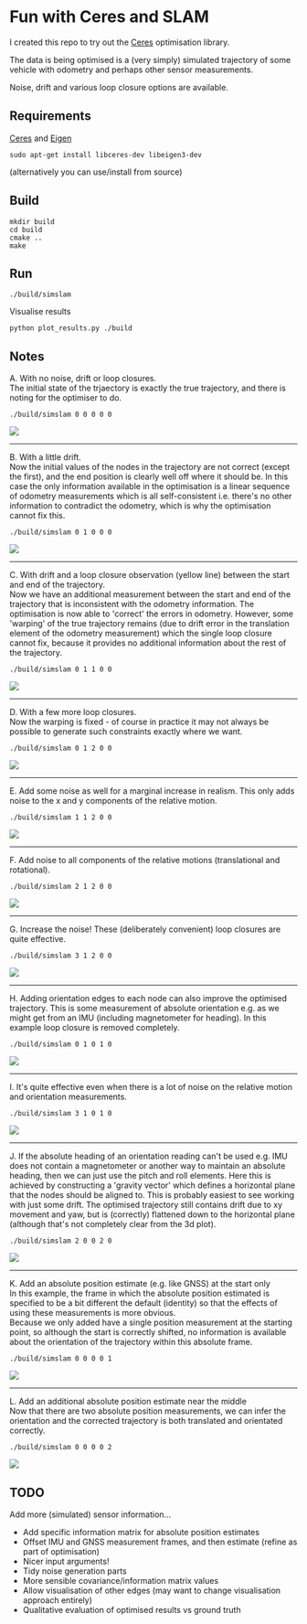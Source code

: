 # Fun with Ceres and SLAM
I created this repo to try out the [Ceres](http://ceres-solver.org/) optimisation library.

The data is being optimised is a (very simply) simulated trajectory of some vehicle with odometry and perhaps other sensor measurements.

Noise, drift and various loop closure options are available.

## Requirements
[Ceres](http://ceres-solver.org/) and [Eigen](https://eigen.tuxfamily.org/dox/GettingStarted.html)
```shell script
sudo apt-get install libceres-dev libeigen3-dev
```
(alternatively you can use/install from source)

## Build
```shell script
mkdir build
cd build
cmake ..
make
```


## Run
```shell script
./build/simslam
```
Visualise results
```shell script
python plot_results.py ./build
```

## Notes
A. With no noise, drift or loop closures.  
The initial state of the trjaectory is exactly the true trajectory, and there is noting for the optimiser to do.
```shell script
./build/simslam 0 0 0 0 0
```
![](images/plot0000.jpg)
___
B. With a little drift.  
Now the initial values of the nodes in the trajectory are not correct (except the first), and the end position is clearly well off where it should be. 
In this case the only information available in the optimisation is a linear sequence of odometry measurements which is all self-consistent i.e. there's no other information to contradict the odometry, which is why the optimisation cannot fix this.
```shell script
./build/simslam 0 1 0 0 0
```
![](images/plot0100.jpg)
___
C. With drift and a loop closure observation (yellow line) between the start and end of the trajectory.  
Now we have an additional measurement between the start and end of the trajectory that is inconsistent with the odometry information. The optimisation is now able to 'correct' the errors in odometry. However, some 'warping' of the true trajectory remains (due to drift error in the translation element of the odometry measurement) which the single loop closure cannot fix, because it provides no additional information about the rest of the trajectory.   
```shell script
./build/simslam 0 1 1 0 0
```
![](images/plot0110.jpg)
___
D. With a few more loop closures.  
Now the warping is fixed - of course in practice it may not always be possible to generate such constraints exactly where we want.
```shell script
./build/simslam 0 1 2 0 0
```
![](images/plot0120.jpg)
___
E. Add some noise as well for a marginal increase in realism. This only adds noise to the x and y components of the relative motion.
```shell script
./build/simslam 1 1 2 0 0
```
![](images/plot1120.jpg)
___
F. Add noise to all components of the relative motions (translational and rotational).
```shell script
./build/simslam 2 1 2 0 0
```
![](images/plot2120.jpg)
___
G. Increase the noise! These (deliberately convenient) loop closures are quite effective.
```shell script
./build/simslam 3 1 2 0 0
```
![](images/plot3120.jpg)
___
H. Adding orientation edges to each node can also improve the optimised trajectory. 
This is some measurement of absolute orientation e.g. as we might get from an IMU (including magnetometer for heading).
In this example loop closure is removed completely.
```shell script
./build/simslam 0 1 0 1 0
```
![](images/plot0101.jpg)
___
I. It's quite effective even when there is a lot of noise on the relative motion and orientation measurements.
```shell script
./build/simslam 3 1 0 1 0
```
![](images/plot3101.jpg)
___
J. If the absolute heading of an orientation reading can't be used e.g. 
IMU does not contain a magnetometer or another way to maintain an absolute heading,
then we can just use the pitch and roll elements. Here this is achieved by constructing a 'gravity vector' which defines a horizontal plane that the nodes should be aligned to.
This is probably easiest to see working with just some drift. The optimised trajectory still contains drift due to xy movement and yaw, but is (correctly) flattened down to the horizontal plane (although that's not completely clear from the 3d plot).  
```shell script
./build/simslam 2 0 0 2 0
```
![](images/plot0202.jpg)
___
K. Add an absolute position estimate (e.g. like GNSS) at the start only  
In this example, the frame in which the absolute position estimated is specified to be a bit different the default (identity) so that the effects of using these measurements is more obvious.  
Because we only added have a single position measurement at the starting point, so although the start is correctly shifted, no information is available about the orientation of the trajectory within this absolute frame.     
```shell script
./build/simslam 0 0 0 0 1
```
![](images/plot00001.jpg)
___
L. Add an additional absolute position estimate near the middle    
Now that there are two absolute position measurements, we can infer the orientation and the corrected trajectory is both translated and orientated correctly.     
```shell script
./build/simslam 0 0 0 0 2
```
![](images/plot00002.jpg)


## TODO
Add more (simulated) sensor information...
 - Add specific information matrix for absolute position estimates
 - Offset IMU and GNSS measurement frames, and then estimate (refine as part of optimisation)
 - Nicer input arguments!
 - Tidy noise generation parts
 - More sensible covariance/information matrix values
 - Allow visualisation of other edges (may want to change visualisation approach entirely)
 - Qualitative evaluation of optimised results vs ground truth
 